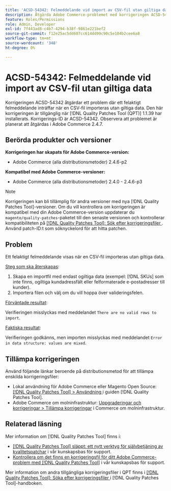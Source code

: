 ```yaml
---
title: 'ACSD-54342: Felmeddelande vid import av CSV-fil utan giltiga data'
description: Åtgärda Adobe Commerce-problemet med korrigeringen ACSD-54342 där ett felaktigt felmeddelande visas när en CSV-fil importeras utan giltiga data.
feature: Roles/Permissions
role: Admin, Developer
exl-id: 7f443ad8-c4b7-4294-b38f-9861e221bef2
source-git-commit: f12e25ac5dd607cc614dd99c90c5e104b2cee6a8
workflow-type: tm+mt
source-wordcount: '348'
ht-degree: 0%

---
```


# ACSD-54342: Felmeddelande vid import av CSV-fil utan giltiga data

Korrigeringen ACSD-54342 åtgärdar ett problem där ett felaktigt felmeddelande inträffar när en CSV-fil importeras utan giltiga data. Den här korrigeringen är tillgänglig när [!DNL Quality Patches Tool (QPT)] 1.1.39 har installerats. Korrigerings-ID är ACSD-54342. Observera att problemet är planerat att åtgärdas i Adobe Commerce 2.4.7.

## Berörda produkter och versioner

**Korrigeringen har skapats för Adobe Commerce-version:**

* Adobe Commerce (alla distributionsmetoder) 2.4.6-p2

**Kompatibel med Adobe Commerce-versioner:**

* Adobe Commerce (alla distributionsmetoder) 2.4.0 - 2.4.6-p3

>[!NOTE]
>
>Korrigeringen kan bli tillämplig för andra versioner med nya [!DNL Quality Patches Tool]-versioner. Om du vill kontrollera om korrigeringen är kompatibel med din Adobe Commerce-version uppdaterar du `magento/quality-patches`-paketet till den senaste versionen och kontrollerar kompatibiliteten på [[!DNL Quality Patches Tool]: Sök efter korrigeringsfiler ](https://experienceleague.adobe.com/tools/commerce-quality-patches/index.html). Använd patch-ID:t som söknyckelord för att hitta patchen.

## Problem

Ett felaktigt felmeddelande visas när en CSV-fil importeras utan giltiga data.

<u>Steg som ska återskapas</u>:

1. Skapa en importfil med endast ogiltiga data (exempel: [!DNL SKUs] som inte finns, ogiltiga kundadressfält eller felformaterade e-postadresser till kunder).
1. Importera filen och välj om du vill hoppa över valideringsfelen.

<u>Förväntade resultat</u>:

Verifieringen misslyckas med meddelandet `There are no valid rows to import`.

<u>Faktiska resultat</u>:

Verifieringen godkänns, men importen misslyckas med meddelandet `Error in data structure: values are mixed`.

## Tillämpa korrigeringen

Använd följande länkar beroende på distributionsmetod för att tillämpa enskilda korrigeringsfiler:

* Lokal användning för Adobe Commerce eller Magento Open Source: [[!DNL Quality Patches Tool] > Användning ](https://experienceleague.adobe.com/docs/commerce-operations/tools/quality-patches-tool/usage.html) i guiden [!DNL Quality Patches Tool].
* Adobe Commerce om molninfrastruktur: [Uppgraderingar och korrigeringar > Tillämpa korrigeringar](https://experienceleague.adobe.com/docs/commerce-cloud-service/user-guide/develop/upgrade/apply-patches.html) i Commerce om molninfrastruktur.

## Relaterad läsning

Mer information om [!DNL Quality Patches Tool] finns i:

* [[!DNL Quality Patches Tool] släppt: ett nytt verktyg för självbetjäning av kvalitetspatchar](/help/announcements/adobe-commerce-announcements/magento-quality-patches-released-new-tool-to-self-serve-quality-patches.md) i vår kunskapsbas för support.
* [Kontrollera om det finns en korrigeringsfil för ditt Adobe Commerce-problem med  [!DNL Quality Patches Tool]](/help/support-tools/patches-available-in-qpt-tool/check-patch-for-magento-issue-with-magento-quality-patches.md) i vår kunskapsbas för support.

Mer information om andra tillgängliga korrigeringsfiler i QPT finns i [[!DNL Quality Patches Tool]: Söka efter korrigeringsfiler ](https://experienceleague.adobe.com/tools/commerce-quality-patches/index.html) i [!DNL Quality Patches Tool]-handboken.
